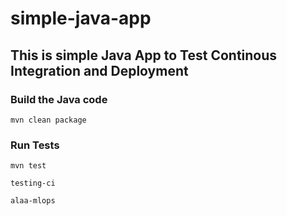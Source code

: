 # simple-java-app
## This is simple Java App to Test Continous Integration and Deployment

### Build the Java code
```mvn clean package```

### Run Tests
```mvn test```

```testing-ci```


```alaa-mlops```



